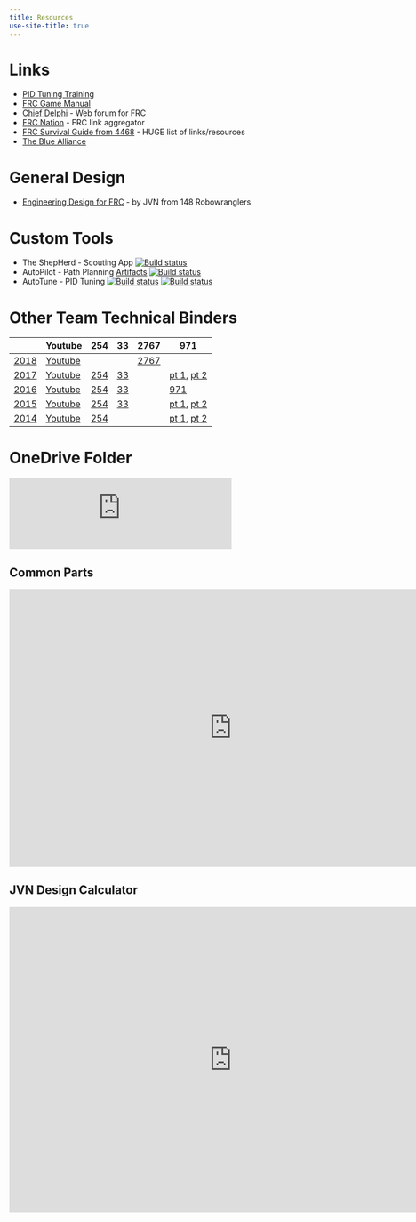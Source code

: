 ```yaml
---
title: Resources
use-site-title: true
---
```


# Links
- [PID Tuning Training](pid)
- [FRC Game Manual](https://www.firstinspires.org/resource-library/frc/competition-manual-qa-system)
- [Chief Delphi](http://www.chiefdelphi.com/) - Web forum for FRC
- [FRC Nation](http://www.frcnation.com/) - FRC link aggregator
- [FRC Survival Guide from 4468](http://fernbanklinks.com/wp-content/uploads/2017/07/FRCSurvivalGuide.pdf) - HUGE list of links/resources
- [The Blue Alliance](https://thebluealliance.com/)

# General Design
- [Engineering Design for FRC](http://people.clarkson.edu/~jcarroll/FIRST/Engineering_Design_Process_in_Competition_Robotics_-_PAPER.20091204.pdf) - by JVN from 148 Robowranglers

# Custom Tools
- The ShepHerd - Scouting App [![Build status](https://ci.appveyor.com/api/projects/status/6ey7i928gu4gjnhm?svg=true)](https://ci.appveyor.com/project/Poppeseed/theherdscouting)
- AutoPilot - Path Planning [Artifacts](https://ci.appveyor.com/project/Poppeseed/autopilot/build/artifacts) [![Build status](https://ci.appveyor.com/api/projects/status/iw8nreoe7rw7w3m6?svg=true)](https://ci.appveyor.com/project/Poppeseed/autopilot)
- AutoTune - PID Tuning [![Build status](https://ci.appveyor.com/api/projects/status/iw8nreoe7rw7w3m6?svg=true)](https://ci.appveyor.com/project/Poppeseed/autopilot) [![Build status](https://ci.appveyor.com/api/projects/status/c89bk8wlv3hb1xrq?svg=true)](https://ci.appveyor.com/project/Poppeseed/autotune)

# Other Team Technical Binders

|      | Youtube | 254  | 33   | 2767 | 971  |
|------|---------|------|------|------|------|
| [2018](https://firstfrc.blob.core.windows.net/frc2018/Manual/2018FRCGameSeasonManual.pdf) | [Youtube](https://www.youtube.com/results?search_query=frc+2018+einstein)  |  |  | [2767](https://www.chiefdelphi.com/media/papers/download/5481) |  |
| [2017](https://firstfrc.blob.core.windows.net/frc2017/Manual/2017FRCGameSeasonManual.pdf) | [Youtube](https://www.youtube.com/results?search_query=frc+2017+einstein) |  [254](https://media.team254.com/2017/09/964207d8-technicalBinder2017.pdf) | [33](http://www.killerbees33.com/wp-content/uploads/2018/01/2017%20Design%20Binder.pdf) |  | [pt 1](http://frc971.org/files/2017-TechnicalDocumentation-971.pdf), [pt 2](http://frc971.org/files/2017-ControlsDocumentation-971.pdf) |
| [2016](https://firstfrc.blob.core.windows.net/frc2016manuals/GameManual/FRC-2016-game-manual.pdf) | [Youtube](https://www.youtube.com/results?search_query=frc+2016+einstein) | [254](https://media.team254.com/2016/05/97d107e6-technicalBinder2016.pdf) | [33](http://www.killerbees33.com/wp-content/uploads/2018/01/Design%20Binder%202016.pdf) |  | [971](http://frc971.org/files/2016-TechnicalDocumentation-971.pdf) |
| [2015](https://www.firstinspires.org/sites/default/files/uploads/resource_library/frc/game-and-season-info/archive/2015/GameManual20150407.pdf) | [Youtube](https://www.youtube.com/results?search_query=frc+2015+einstein) | [254](https://media.team254.com/resources/Team_254_Tech_Binder_2015.pdf) | [33](http://www.killerbees33.com/wp-content/uploads/2015/11/Design-Binder-2015.pdf) |  | [pt 1](http://frc971.org/files/2015-TechnicalDocumentation-971.pdf), [pt 2](http://frc971.org/files/2015-ControlsDocumentation-971.pdf) |
| [2014](https://www.firstinspires.org/sites/default/files/uploads/resource_library/frc/game-and-season-info/archive/2014/2014-game-manual.pdf) | [Youtube](https://www.youtube.com/results?search_query=frc+2014+einstein) | [254](https://www.team254.com/first/2014/) |  |  | [pt 1](http://frc971.org/files/2014-TechnicalDocumentation.pdf), [pt 2](http://frc971.org/files/2014-ControlsDocumentation.pdf) |

# OneDrive Folder
<iframe src="https://onedrive.live.com/embed?cid=2D88298C4282E29A&resid=2D88298C4282E29A%2128684&authkey=ANKlG9J_k2CF858" width="400" height="128" frameborder="0" scrolling="no"></iframe>

## Common Parts
<iframe width="800" height="500" frameborder="0" scrolling="no" src="https://onedrive.live.com/embed?resid=2D88298C4282E29A%2121710&authkey=%21AOsWN5yxClb8JDo&em=2&ActiveCell='Parts'!A1&Item=Parts&wdHideGridlines=True&wdDownloadButton=True&wdInConfigurator=True"></iframe>

## JVN Design Calculator
<iframe width="800" height="550" frameborder="0" scrolling="no" src="https://onedrive.live.com/embed?resid=2D88298C4282E29A%2121712&authkey=%21AIwZeArla4xVkCU&em=2&AllowTyping=True&ActiveCell='Custom%201-Speed%20Drive'!C5&wdHideGridlines=True&wdHideHeaders=True&wdDownloadButton=True&wdInConfigurator=True"></iframe>
